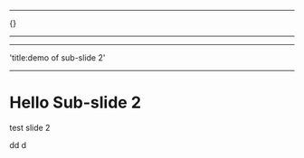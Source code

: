 ---
  {}

  ---

  ---
  'title:demo of sub-slide 2'

  ---

  # Hello Sub-slide 2

test slide 2

dd
d

